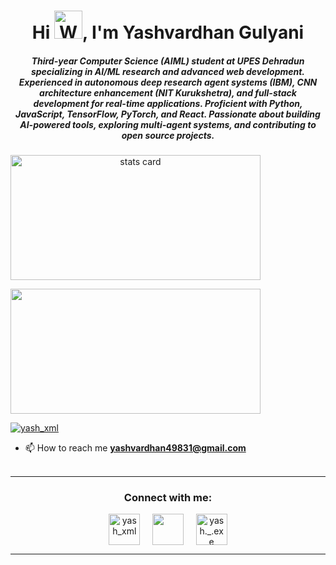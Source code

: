 <h1 align="center">Hi <img src="https://raw.githubusercontent.com/nixin72/nixin72/master/wave.gif" 
         alt="Waving hand animated gif"
         height="45"
         width="45" />, I'm Yashvardhan Gulyani</h1>
<h5 align="center">
Third-year Computer Science (AIML) student at UPES Dehradun specializing in AI/ML research and advanced web development. Experienced in autonomous deep research agent systems (IBM), CNN architecture enhancement (NIT Kurukshetra), and full-stack development for real-time applications. Proficient with Python, JavaScript, TensorFlow, PyTorch, and React. Passionate about building AI-powered tools, exploring multi-agent systems, and contributing to open source projects.
</h5>
<!-- <p align="left"> <img src="https://komarev.com/ghpvc/?username=peakscripter&label=Profile%20views&color=0e75b6&style=flat" alt="peakscripter" /> </p>
<p> -->
<a align= "center" href="https://github.com/peakscripter">
<img alt= "stats card" height="200px" width="400" src="https://github-readme-streak-stats.herokuapp.com/?user=peakscripter&theme=radical">
</a>
</p>
<img height="200px" width="400" src="https://github-readme-stats.vercel.app/api?username=peakscripter&count_private=true&theme=radical&show_icons=true" />

<p align="left"> <a href="https://twitter.com/yash_xml" target="blank"><img src="https://img.shields.io/twitter/follow/yash_xml?logo=twitter&style=for-the-badge" alt="yash_xml" /></a> </p>

- 📫 How to reach me **yashvardhan49831@gmail.com**
<br><br>
<hr>

<h3 align="center">Connect with me:</h3>
<p align="center">
<a href="https://twitter.com/yash_xml" target="blank"><img align="center" src="https://img.icons8.com/cute-clipart/64/000000/twitter.png" alt="yash_xml" height="50" width="50" /></a> &nbsp;&nbsp;&nbsp;
<a href="https://www.linkedin.com/in/yashvardhan-gulyani-185787256/" target="blank"><img align="center" src="https://img.icons8.com/cute-clipart/64/000000/linkedin.png" alt="" height="50" width="50" /></a>&nbsp;&nbsp;&nbsp;&nbsp;
<a href="https://www.instagram.com/yash._.exe/" target="blank"><img align="center" src="https://img.icons8.com/cute-clipart/64/000000/instagram-new.png" alt="yash._.exe" height="50" width="50" /></a>
</p>

<hr>
